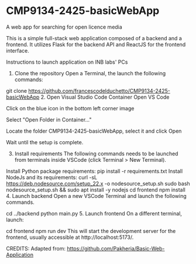 # CMP9134-2425-basicWebApp
 A web app for searching for open licence media

 This is a simple full-stack web application composed of a backend and a frontend. It utilizes Flask for the backend API and ReactJS for the frontend interface.

Instructions to launch application on INB labs' PCs
1. Clone the repository
Open a Terminal, the launch the following commands:

git clone https://github.com/francescodelduchetto/CMP9134-2425-basicWebApp
2. Open Visual Studio Code Container
Open VS Code

Click on the blue icon in the bottom left corner image

Select "Open Folder in Container..."

Locate the folder CMP9134-2425-basicWebApp, select it and click Open

Wait until the setup is complete.

3. Install requirements
 The following commands needs to be launched from terminals inside VSCode (click Terminal > New Terminal).

Install Python package requirements:
pip install -r requirements.txt
Install NodeJs and its requirements:
curl -sL https://deb.nodesource.com/setup_22.x -o nodesource_setup.sh
sudo bash nodesource_setup.sh && sudo apt install -y nodejs
cd frontend
npm install
4. Launch backend
Open a new VSCode Terminal and launch the following commands.

cd ../backend
python main.py
5. Launch frontend
On a different terminal, launch:

cd frontend
npm run dev
This will start the development server for the frontend, usually accessible at http://localhost:5173/.

CREDITS:
Adapted from: https://github.com/Pakheria/Basic-Web-Application


